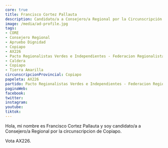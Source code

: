 ```yaml
---
core: true
title: Francisco Cortez Pallauta
description: Candidato/a a Consejero/a Regional por la Circunscripción de Copiapo
image: /media/ad-profile.jpg
tags:
- CORE
- Consejero Regional
- Apruebo Dignidad
- Copiapo
- AX226
- Pacto Regionalistas Verdes e Independientes - Federacion Regionalista Verde Social - Independientes
- Caldera
- Copiapo
- Tierra Amarilla
circunscripcionProvincial: Copiapo
papeleta: AX226
partido: Pacto Regionalistas Verdes e Independientes - Federacion Regionalista Verde Social - Independientes
paginaWeb:
facebook:
twitter:
instagram:
youtube:
tiktok:
---
```

Hola, mi nombre es Francisco Cortez Pallauta y soy candidato/a a Consejero/a Regional por la circunscripcion de Copiapo.

Vota AX226.